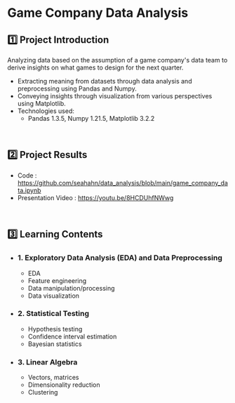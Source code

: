 # Game Company Data Analysis

## :one: Project Introduction

Analyzing data based on the assumption of a game company's data team to derive insights on what games to design for the next quarter.

- Extracting meaning from datasets through data analysis and preprocessing using Pandas and Numpy.
- Conveying insights through visualization from various perspectives using Matplotlib.
- Technologies used:
  - Pandas 1.3.5, Numpy 1.21.5, Matplotlib 3.2.2

<br/>

## :two: Project Results

- Code : https://github.com/seahahn/data_analysis/blob/main/game_company_data.ipynb
- Presentation Video : https://youtu.be/8HCDUhfNWwg

<br/>

## :three: Learning Contents

- ### 1. Exploratory Data Analysis (EDA) and Data Preprocessing

  - EDA
  - Feature engineering
  - Data manipulation/processing
  - Data visualization

- ### 2. Statistical Testing

  - Hypothesis testing
  - Confidence interval estimation
  - Bayesian statistics

- ### 3. Linear Algebra
  - Vectors, matrices
  - Dimensionality reduction
  - Clustering
